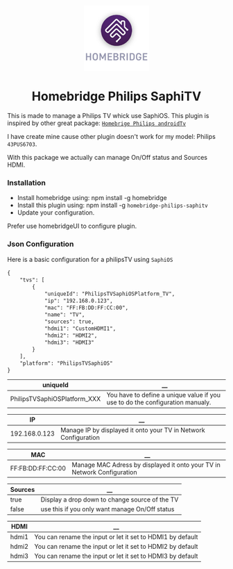 <p align="center">

<img src="https://github.com/homebridge/branding/raw/latest/logos/homebridge-wordmark-logo-vertical.png" width="150">

</p>

<span align="center">

# Homebridge Philips SaphiTV

</span>

This is made to manage a Philips TV whick use SaphiOS.
This plugin is inspired by other great package: [`Homebrige Philips androidTv`](https://github.com/konradknitter/homebridge-philips-android-tv)

I have create mine cause other plugin doesn't work for my model: Philips `43PUS6703`.

With this package we actually can manage On/Off status and Sources HDMI.

### Installation

- Install homebridge using: npm install -g homebridge
- Install this plugin using: npm install -g  `homebridge-philips-saphitv`
- Update your configuration.

Prefer use homebridgeUI to configure plugin.

### Json Configuration
Here is a basic configuration for a philipsTV using `SaphiOS`
````
{
    "tvs": [
        {
            "uniqueId": "PhilipsTVSaphiOSPlatform_TV",
            "ip": "192.168.0.123",
            "mac": "FF:FB:DD:FF:CC:00",
            "name": "TV",
            "sources": true,
            "hdmi1": "CustomHDMI1",
            "hdmi2": "HDMI2",
            "hdmi3": "HDMI3"
        }
    ],
    "platform": "PhilipsTVSaphiOS"
}
````

uniqueId | __
------------- | -------------
PhilipsTVSaphiOSPlatform_XXX | You have to define a unique value if you use to do the configuration manualy.


IP | __
------------- | -------------
192.168.0.123 | Manage IP by displayed it onto your TV in Network Configuration

MAC | __
------------- | -------------
FF:FB:DD:FF:CC:00 | Manage MAC Adress by displayed it onto your TV in Network Configuration


Sources  | __
------------- | -------------
true  | Display a drop down to change source of the TV
false | use this if you only want manage On/Off status

HDMI  | __
------------- | -------------
hdmi1 | You can rename the input or let it set to HDMI1 by default
hdmi2 | You can rename the input or let it set to HDMI2 by default
hdmi3 | You can rename the input or let it set to HDMI3 by default